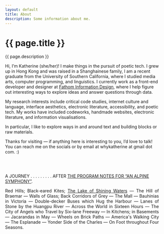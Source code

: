 ```yaml
---
layout: default
title: About
description: Some information about me.
---
```


<div class="intro">
  <h1>{{ page.title }}</h1>
  <div>{{ page.description }}</div>
</div>
<main>
  <p>Hi, I’m Katherine (she/her)! I make things in the pursuit of poetic tech. I grew up in Hong Kong and was raised in a Shanghainese family, I am a recent graduate from the University of Southern California, where I studied media arts, computer programming, and linguistics. I currently work as a front-end developer and designer at <a href="https://fathom.info">Fathom Information Design</a>, where I help figure out interesting ways to explore ideas and answer questions through data.</p>
  <p>My research interests include critical code studies, internet culture and language, interface aesthetics, electronic literature, accessibility, and poetic tech. My works have included codeworks, handmade websites, electronic literature, and information visualisations.</p>
  <p>In particular, I like to explore ways in and around text and building blocks or raw materials.</p>
  <p>Thanks for visiting — if anything here is interesting to you, I’d love to talk! You can reach me on the socials or by email at whykatherine at gmail dot com. :)</p>

  <br>
  <br>

  <p>A JOURNEY . . . . . . . . . AFTER <a href="https://d2w9rnfcy7mm78.cloudfront.net/19643570/original_a369f399cfae002cd88ec67bbbd321f6.jpg?1672632298?bc=0">THE PROGRAM NOTES FOR “AN ALPINE SYMPHONY”</a>.</p>
  <p style="text-align: justify; max-width: 600px;">Red Hills; Black-eared Kites; <a href="https://lithub.com/on-the-magical-landscapes-of-anne-of-green-gables/">The Lake of Shining Waters</a> — The Hill of Braemar — Walls of Glass; Back Corridors of Grey — The Mall — Bauhinias in Victoria — Double-decker Buses which Hug the Harbour — Lanes of Stone by the Huangpu River — Across the World in Sixteen Hours — The City of Angels who Travel by Six-lane Freeway — In Kitchens; in Basements — Jacarandas in May — Wheels on Brick Paths — America's Walking City — The Esplanade — Yonder Side of the Charles — On Foot throughout Four Seasons.</p>
</main>

<script>
</script>